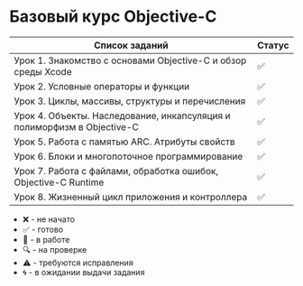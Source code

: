 # Базовый курс Objective-C

| Список заданий                                                          | Статус             |
| ----------------------------------------------------------------------- | ------------------ |
| Урок 1. Знакомство с основами Objective-C и обзор среды Xcode           | :white_check_mark: |
| Урок 2. Условные операторы и функции                                    | :white_check_mark: |
| Урок 3. Циклы, массивы, структуры и перечисления                        | :white_check_mark: |
| Урок 4. Объекты. Наследование, инкапсуляция и полиморфизм в Objective-C | :white_check_mark: |
| Урок 5. Работа с памятью ARC. Атрибуты свойств                          | :white_check_mark: |
| Урок 6. Блоки и многопоточное программирование                          | :white_check_mark: |
| Урок 7. Работа с файлами, обработка ошибок, Objective-C Runtime         | :white_check_mark: |
| Урок 8. Жизненный цикл приложения и контроллера                         | :white_check_mark: |

-   :x: - не начато
-   :white_check_mark: - готово
-   :memo: - в работе
-   :mag: - на проверке
-   :warning: - требуются исправления
-   :cyclone: - в ожидании выдачи задания
